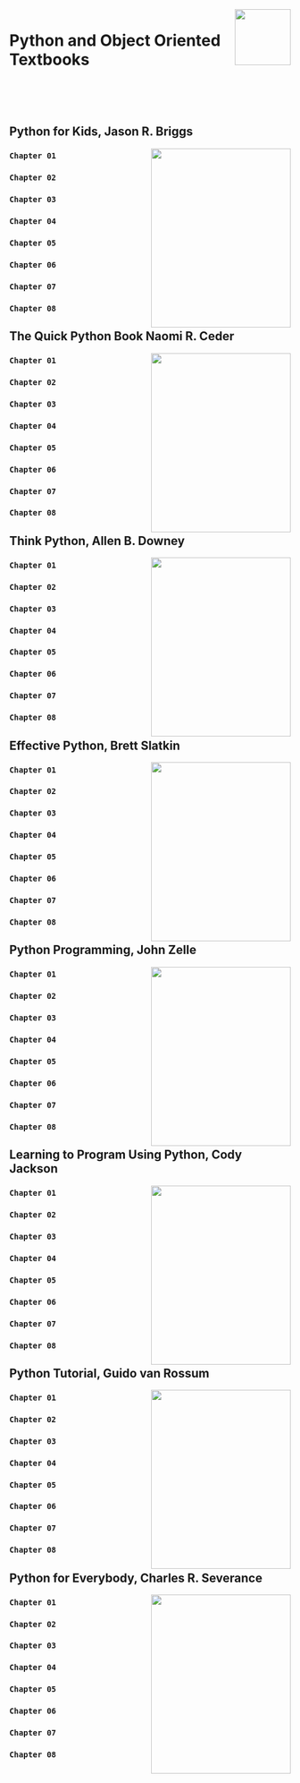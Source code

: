 <img align="right" width="100" src="https://github.com/cs-MohamedAyman/Computer-Science/blob/master/covers/textbooks.jpg">

# Python and Object Oriented Textbooks

<br><br><br>

## Python for Kids, Jason R. Briggs

<img align="right" width="250" height="320" src="https://github.com/cs-MohamedAyman/Computer-Science/blob/master/covers/Python-for-Kids-Jason-R.-Briggs.jpg">

### `Chapter 01`
### `Chapter 02`
### `Chapter 03`
### `Chapter 04`
### `Chapter 05`
### `Chapter 06`
### `Chapter 07`
### `Chapter 08`

## The Quick Python Book Naomi R. Ceder

<img align="right" width="250" height="320" src="https://github.com/cs-MohamedAyman/Computer-Science/blob/master/covers/The-Quick-Python-Book-Naomi-R.-Ceder.jpg">

### `Chapter 01`
### `Chapter 02`
### `Chapter 03`
### `Chapter 04`
### `Chapter 05`
### `Chapter 06`
### `Chapter 07`
### `Chapter 08`

## Think Python, Allen B. Downey

<img align="right" width="250" height="320" src="https://github.com/cs-MohamedAyman/Computer-Science/blob/master/covers/Think-Python-Allen-B.-Downey.jpg">

### `Chapter 01`
### `Chapter 02`
### `Chapter 03`
### `Chapter 04`
### `Chapter 05`
### `Chapter 06`
### `Chapter 07`
### `Chapter 08`

## Effective Python, Brett Slatkin

<img align="right" width="250" height="320" src="https://github.com/cs-MohamedAyman/Computer-Science/blob/master/covers/Effective-Python-Brett-Slatkin.jpg">

### `Chapter 01`
### `Chapter 02`
### `Chapter 03`
### `Chapter 04`
### `Chapter 05`
### `Chapter 06`
### `Chapter 07`
### `Chapter 08`

## Python Programming, John Zelle

<img align="right" width="250" height="320" src="https://github.com/cs-MohamedAyman/Computer-Science/blob/master/covers/Python-Programming-John-Zelle.jpg">

### `Chapter 01`
### `Chapter 02`
### `Chapter 03`
### `Chapter 04`
### `Chapter 05`
### `Chapter 06`
### `Chapter 07`
### `Chapter 08`

## Learning to Program Using Python, Cody Jackson

<img align="right" width="250" height="320" src="https://github.com/cs-MohamedAyman/Computer-Science/blob/master/covers/Learning-to-Program-Using-Python-Cody-Jackson.jpg">

### `Chapter 01`
### `Chapter 02`
### `Chapter 03`
### `Chapter 04`
### `Chapter 05`
### `Chapter 06`
### `Chapter 07`
### `Chapter 08`

## Python Tutorial, Guido van Rossum

<img align="right" width="250" height="320" src="https://github.com/cs-MohamedAyman/Computer-Science/blob/master/covers/Python-Tutorial-Guido-van-Rossum.jpg">

### `Chapter 01`
### `Chapter 02`
### `Chapter 03`
### `Chapter 04`
### `Chapter 05`
### `Chapter 06`
### `Chapter 07`
### `Chapter 08`

## Python for Everybody, Charles R. Severance

<img align="right" width="250" height="320" src="https://github.com/cs-MohamedAyman/Computer-Science/blob/master/covers/Python-for-Everybody-Charles-R.-Severance.jpg">

### `Chapter 01`
### `Chapter 02`
### `Chapter 03`
### `Chapter 04`
### `Chapter 05`
### `Chapter 06`
### `Chapter 07`
### `Chapter 08`

